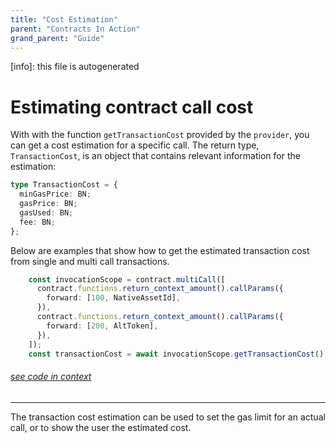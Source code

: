 ```yaml
---
title: "Cost Estimation"
parent: "Contracts In Action"
grand_parent: "Guide"
---
```


[info]: this file is autogenerated
# Estimating contract call cost

With with the function `getTransactionCost` provided by the `provider`, you can get a cost estimation for a specific call. The return type, `TransactionCost`, is an object that contains relevant information for the estimation:

```typescript
type TransactionCost = {
  minGasPrice: BN;
  gasPrice: BN;
  gasUsed: BN;
  fee: BN;
};
```

Below are examples that show how to get the estimated transaction cost from single and multi call transactions.


```typescript
    const invocationScope = contract.multiCall([
      contract.functions.return_context_amount().callParams({
        forward: [100, NativeAssetId],
      }),
      contract.functions.return_context_amount().callParams({
        forward: [200, AltToken],
      }),
    ]);
    const transactionCost = await invocationScope.getTransactionCost();
```
###### [see code in context](https://github.com/FuelLabs/fuels-ts/blob/master/packages/fuel-gauge/src/contract.test.ts#L360-L370)

---


The transaction cost estimation can be used to set the gas limit for an actual call, or to show the user the estimated cost.
